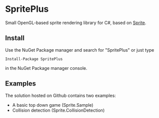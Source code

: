 # SpritePlus
Small OpenGL-based sprite rendering library for C#, based on [Sprite](https://github.com/r1sc/Sprite).

## Install
Use the NuGet Package manager and search for "SpritePlus" or just type

`Install-Package SpritePlus`

in the NuGet Package manager console.

## Examples
The solution hosted on Github contains two examples:

 - A basic top down game (Sprite.Sample)
 - Collision detection (Sprite.CollisionDetection)
